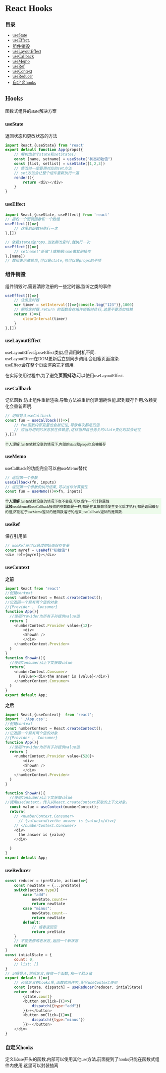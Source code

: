 <style>
	body {
		font-family: consolas !important;
		/* letter-spacing: 0px; */
	}
	small {
		display: block;
		width: fit-content;
		background-color: #edfbeb;
	}
</style>
<!-- 
 作者: 2212617280@qq.com
 日期: 2022-3-22
 -->
# React Hooks

### 目录
- [useState](#usestate)
- [useEffect](#useeffect).
- [组件销毁](#组件销毁)
- [useLayoutEffect](#uselayouteffect)
- [useCallback](#usecallback)
- [useMemo](#usememo)
- [useRef](#useref)
- [useContext](#usecontext)
- [useReducer](#usereducer)
- [自定义hooks](#自定义hooks)

## Hooks
函数式组件的state解决方案

### useState
返回状态和更改状态的方法
```js
import React,{useState} from 'react'
export default function App(props){
	// 解构出单个state和setState()
	const [name, setname] = useState("状态初始值")
	const [list, setlist] = useState([1,2,3])
	// 修改时一定要用对应的set方法
	// set方法会让整个组件重新执行一遍
	render(){
		return <div></div>
	}
}
```

### useEffect
```js
import React,{useState, useEffect} from 'react'
// 接收一个回调函数和一个数组
useEffect(()=>{
	// 这里的函数只执行一次
},[])

// 依赖state或props,当依赖改变时,就执行一次
useEffect(()=>{
	// setname("新值")或根据name做其他操作
},[name])
// 数组表示依赖项,可以是state,也可以是props的子项
```

### 组件销毁
组件销毁时,需要清除注册的一些定时器,监听之类的事件
```js
useEffect(()=>{
	// 注册定时器
	var timer = setInterval(()=>{console.log("123")},1000)
	// 删除定时器,return 的函数会在组件销毁时执行,这里不要添加依赖
	return ()=>{
		clearInterval(timer)
	}
},[])
```

### useLayoutEffect
useLayoutEffect与useEffect类似,但调用时机不同.  
useLayoutEffect在DOM更新后立刻同步调用,会阻塞页面渲染.  
useEffect会在整个页面渲染完才调用.  

在实际使用过程中,为了避免**页面抖动**,可以使用useLayoutEffect.

### useCallback
记忆函数:防止组件重新渲染,导致方法被重新创建消耗性能,起到缓存作用,依赖变化会重新声明.
```js
// 记得导入useCallback
const fun = useCallback(()=>{
	// fun函数内部变量也会被记住,导致每次都是旧值
	// 应当将用到的状态放在依赖里,这样当和自己无关的state变化时就会记住
},[])
```
<small>个人理解:fun在依赖没变的情况下,内部的state和props也会被缓存</small>

### useMemo
useCallback的功能完全可以由useMemo替代
```js
// 返回第一个参数
useCallback(fn, inputs)
// 返回第一个参数的执行结果,可以当作计算属性
const fun = useMemo(()=>fn, inputs)
```
<small>**个人理解**:fun在依赖没变的情况下也不会变,可以当作一个计算属性  
**比较**:useMemo和useCallback接收的参数都是一样,都是在其依赖项发生变化后才执行,都是返回缓存的值,区别在于useMemo返回的是函数运行的结果,useCallback返回的是函数.
</small>

### useRef
保存引用值
```js
// useRef还可以通过初始值保存变量
const myref = useRef("初始值")
<div ref={myref}></div>
```

### useContext
**之前**
```js
import React from 'react'
//创建context
const numberContext = React.createContext();
//它返回一个具有两个值的对象
//{Provider ， Consumer}
function App(){
  //使用Provider为所有子孙提供value值
  return (
    <numberContext.Provider value={12}>
        <div>
        <ShowAn />
        </div>
    </numberContext.Provider>
  )
}
function ShowAn(){
  //使用Consumer从上下文获取value
  return(
    <numberContext.Consumer>
      {value=><div>the answer is {value}</div>}
    </numberContext.Consumer>
  )
}
export default App;

```
**之后**
```js
import React,{useContext}  from 'react';
import './App.css';
//创建context
const numberContext = React.createContext();
//它返回一个具有两个值的对象
//{Provider ， Consumer}
function App(){
  //使用Provider为所有子孙提供value值
  return (
    <numberContext.Provider value={520}>
        <div>
        <ShowAn />
        </div>
    </numberContext.Provider>
  )
}

function ShowAn(){
  //使用Consumer从上下文获取value
//调用useContext，传入从React.createContext获取的上下文对象。
  const value = useContext(numberContext);
  return(
    // <numberContext.Consumer>
      // {value=><div>the answer is {value}</div>}
    // </numberContext.Consumer>
    <div>
      the answer is {value}
    </div>

  )
}
export default App;
```

### useReducer
```js
const reducer = (preState, action)=>{
	const newState = {...preState}
	switch(action.type){
		case "add":
			newState.count++
			return newState
		case "minus":
			newState.count--
			return newState
		default:
			// 或者返回空
			return preState
	}
	// 不能去修改老状态,返回一个新状态
	return 
}
const intialState = {
	count: 0,
	// list: []
}
// 记得导入,然后定义,接收一个函数,和一个默认值
export default ()=>{
	// 必须定义在hooks里,函数式组件内,配合useContext使用
	const [state, dispatch] = useReducer(reducer, intialState)
	return <div>
		{state.count}
		<button onClick={()=>{
			dispatch({type:"add"})
		}}>+</button>
		<button onClick={()=>{
			dispatch({type:"minus"})
		}}>-</button>
	</div>
}
```

### 自定义hooks
定义以use开头的函数,内部可以使用其他use方法,前面提到了hooks只能在函数式组件内使用,这里可以封装抽离
